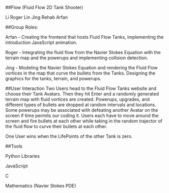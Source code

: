 ##Flow (Fluid Flow 2D Tank Shooter)

Li Roger
Lin Jing
Rehab Arfan

##Group Roles: 

Arfan - Creating the frontend that hosts Fluid Flow Tanks, implementing the introduction JavaScript animation.

Roger - Integrating the fluid flow from the Navier Stokes Equation with the terrain map and the powerups and implementing collision detection.

Jing - Modeling the Navier Stokes Equation and rendering the Fluid Flow vortices in the map that curve the bullets from the Tanks. Designing the graphics for the tanks, terrain, and powerups.

##User Interaction
Two Users head to the Fluid Flow Tanks website and choose their Tank Avatars. Then they hit Enter and a randomly generated terrain map with fluid vortices are created. Powerups, upgrades, and different types of bullets are dropped at random intervals and locations. Some powerups may be associated with defeating another Avatar on the screen if time permits our coding it. Users each have to move around the screen and fire bullets at each other while taking in the random trajector of the fluid flow to curve their bullets at each other.

One User wins when the LifePoints of the other Tank is zero.

##Tools

Python Libraries 

JavaScript 

C

Mathematics (Navier Stokes PDE)